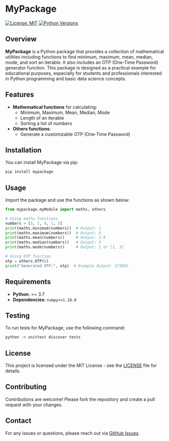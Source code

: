# MyPackage

[![License: MIT](https://img.shields.io/badge/License-MIT-blue.svg)](https://opensource.org/licenses/MIT)
[![Python Versions](https://img.shields.io/pypi/pyversions/mypackage.svg)](https://pypi.org/project/mypackage/)

## Overview
**MyPackage** is a Python package that provides a collection of mathematical utilities including functions to find minimum, maximum, mean, median, mode, and sort an iterable. It also includes an OTP (One-Time Password) generator function. This package is designed as a practical example for educational purposes, especially for students and professionals interested in Python programming and basic data science concepts.

## Features
- **Mathematical functions** for calculating:
  - Minimum, Maximum, Mean, Median, Mode
  - Length of an iterable
  - Sorting a list of numbers
- **Others functions**:
  - Generate a customizable OTP (One-Time Password)

## Installation
You can install MyPackage via pip:

```bash
pip install mypackage
```

## Usage
Import the package and use the functions as shown below:

```python
from mypackage.myModule import maths, others 

# Using maths functions
numbers = [3, 1, 4, 1, 5]
print(maths.minimum(numbers))  # Output: 1
print(maths.maximum(numbers))  # Output: 5
print(maths.mean(numbers))     # Output: 2.8
print(maths.median(numbers))   # Output: 3
print(maths.mode(numbers))     # Output: 1 or [1, 3]

# Using OTP function
otp = others.OTP(6)
print("Generated OTP:", otp)  # Example Output: 573892
```

## Requirements
- **Python**: >= 3.7
- **Dependencies**: `numpy>=1.18.0`

## Testing
To run tests for MyPackage, use the following command:

```bash
python -m unittest discover tests
```

## License
This project is licensed under the MIT License - see the [LICENSE](LICENSE) file for details.

## Contributing
Contributions are welcome! Please fork the repository and create a pull request with your changes.

## Contact
For any issues or questions, please reach out via [GitHub Issues](https://github.com/GentRoyal/mypackage/issues).
```